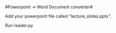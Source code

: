 #Powerpoint -> Word Document converter#

Add your powerpoint file called "lecture_slides.pptx".

Run reader.py


